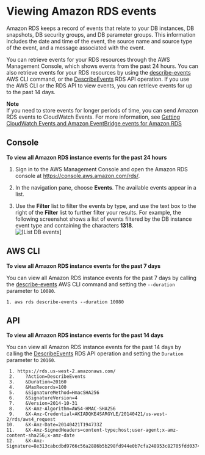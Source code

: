 # Viewing Amazon RDS events<a name="USER_ListEvents"></a>

 Amazon RDS keeps a record of events that relate to your DB instances, DB snapshots, DB security groups, and DB parameter groups\. This information includes the date and time of the event, the source name and source type of the event, and a message associated with the event\.

You can retrieve events for your RDS resources through the AWS Management Console, which shows events from the past 24 hours\. You can also retrieve events for your RDS resources by using the [describe\-events](https://docs.aws.amazon.com/cli/latest/reference/rds/describe-events.html) AWS CLI command, or the [DescribeEvents](https://docs.aws.amazon.com/AmazonRDS/latest/APIReference/API_DescribeEvents.html) RDS API operation\. If you use the AWS CLI or the RDS API to view events, you can retrieve events for up to the past 14 days\. 

**Note**  
If you need to store events for longer periods of time, you can send Amazon RDS events to CloudWatch Events\. For more information, see [Getting CloudWatch Events and Amazon EventBridge events for Amazon RDS](rds-cloud-watch-events.md)

## Console<a name="USER_ListEvents.CON"></a>

**To view all Amazon RDS instance events for the past 24 hours**

1. Sign in to the AWS Management Console and open the Amazon RDS console at [https://console\.aws\.amazon\.com/rds/](https://console.aws.amazon.com/rds/)\.

1. In the navigation pane, choose **Events**\. The available events appear in a list\.

1. Use the **Filter** list to filter the events by type, and use the text box to the right of the **Filter** list to further filter your results\. For example, the following screenshot shows a list of events filtered by the DB instance event type and containing the characters **1318**\.  
![\[List DB events\]](http://docs.aws.amazon.com/AmazonRDS/latest/UserGuide/images/ListEvents.png)

## AWS CLI<a name="USER_ListEvents.CLI"></a>

**To view all Amazon RDS instance events for the past 7 days**

You can view all Amazon RDS instance events for the past 7 days by calling the [describe\-events](https://docs.aws.amazon.com/cli/latest/reference/rds/describe-events.html) AWS CLI command and setting the `--duration` parameter to `10080`\. 

```
1. aws rds describe-events --duration 10080
```

## API<a name="USER_ListEvents.API"></a>

**To view all Amazon RDS instance events for the past 14 days**

You can view all Amazon RDS instance events for the past 14 days by calling the [DescribeEvents](https://docs.aws.amazon.com/AmazonRDS/latest/APIReference/API_DescribeEvents.html) RDS API operation and setting the `Duration` parameter to `20160`\. 

```
 1. https://rds.us-west-2.amazonaws.com/
 2.    ?Action=DescribeEvents
 3.    &Duration=20160 
 4.    &MaxRecords=100
 5.    &SignatureMethod=HmacSHA256
 6.    &SignatureVersion=4
 7.    &Version=2014-10-31
 8.    &X-Amz-Algorithm=AWS4-HMAC-SHA256
 9.    &X-Amz-Credential=AKIADQKE4SARGYLE/20140421/us-west-2/rds/aws4_request
10.    &X-Amz-Date=20140421T194733Z
11.    &X-Amz-SignedHeaders=content-type;host;user-agent;x-amz-content-sha256;x-amz-date
12.    &X-Amz-Signature=8e313cabcdbd9766c56a2886b5b298fd944e0b7cfa248953c82705fdd0374f27
```

## <a name="USER_ListEvents.related"></a>
